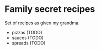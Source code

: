 # Family secret recipes

Set of recipes as given my grandma.

- pizzas (TODO)
- sauces (TODO)
- spreads (TODO)

